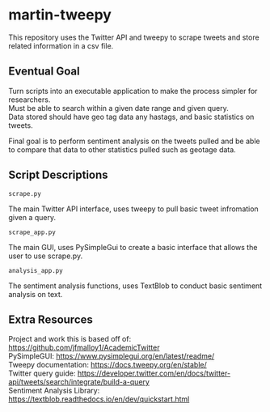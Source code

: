 # martin-tweepy
This repository uses the Twitter API and tweepy to scrape tweets and store related information in a csv file.

## Eventual Goal
Turn scripts into an executable application to make the process simpler for researchers.  
Must be able to search within a given date range and given query.  
Data stored should have geo tag data any hastags, and basic statistics on tweets.  
  
Final goal is to perform sentiment analysis on the tweets pulled and be able to compare that data to other statistics pulled such as geotage data.  

## Script Descriptions
```
scrape.py
```
The main Twitter API interface, uses tweepy to pull basic tweet infromation given a query.
```
scrape_app.py
```
The main GUI, uses PySimpleGui to create a basic interface that allows the user to use scrape.py.
```
analysis_app.py
```
The sentiment analysis functions, uses TextBlob to conduct basic sentiment analysis on text.
## Extra Resources
Project and work this is based off of: https://github.com/jfmalloy1/AcademicTwitter  
PySimpleGUI: https://www.pysimplegui.org/en/latest/readme/  
Tweepy documentation: https://docs.tweepy.org/en/stable/  
Twitter query guide: https://developer.twitter.com/en/docs/twitter-api/tweets/search/integrate/build-a-query  
Sentiment Analysis Library: https://textblob.readthedocs.io/en/dev/quickstart.html  
